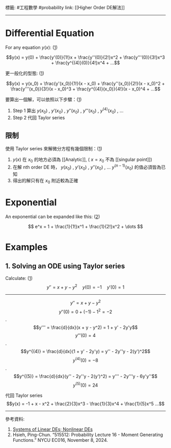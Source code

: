 標籤: #工程數學 #probability 
link: [[Higher Order DE解法]]

---

# Differential Equation

For any equation $y(x)$: (<u>1</u>)

$$y(x) = 
y(0) + 
\frac{y'(0)}{1!}x + 
\frac{y''(0)}{2!}x^2 +
\frac{y'''(0)}{3!}x^3 +
\frac{y^{(4)}(0)}{4!}x^4 + ...$$

更一般化的型態: (<u>1</u>)

$$y(x) = 
y(x_0) +
\frac{y'(x_0)}{1!}(x - x_0) +
\frac{y''(x_0)}{2!}(x - x_0)^2 +
\frac{y'''(x_0)}{3!}(x - x_0)^3 +
\frac{y^{(4)}(x_0)}{4!}(x - x_0)^4 + ...$$

要算出一個解，可以依照以下步驟：(<u>1</u>)

1. Step 1 算出 $y(x_0)$ , $y'(x_0)$ , $y''(x_0)$ , $y'''(x_0)$ , $y^{(4)}(x_0)$ , ...
2. Step 2 代回 Taylor series

## 限制

使用 Taylor series 來解微分方程有幾個限制：(<u>1</u>)

1. $y(x)$ 在 $x_0$ 的地方必須為 [[Analytic]], ( $x = x_0$ 不為 [[singular point]])
2. 在解 nth order DE 時， $y(x_0)$ , $y'(x_0)$ , $y''(x_0)$ , ... $y^{(n - 1)}(x_0)$ 的值必須皆為已知
3. 得出的解只有在 $x_0$ 附近較為正確

# Exponential

An exponential can be expanded like this: (<u>2</u>)

$$
e^x = 1 + \frac{1}{1!}x^1 + \frac{1}{2!}x^2 + \dots
$$

# Examples

## 1. Solving an ODE using Taylor series

Calculate: (<u>1</u>)
$$y'' = x + y - y^2 \quad y(0) = -1 \quad y'(0) = 1 $$

---

$$y'' = x + y - y^2$$
$$y''(0) = 0 + (-1) - 1^2 = -2$$
.
$$y''' = \frac{d}{dx}(x + y - y^2)
       = 1 + y' - 2y'y$$
$$y'''(0) = 4$$
.
$$y^{(4)} = \frac{d}{dx}(1 + y' - 2y'y)
          = y'' - 2y''y - 2(y')^2$$
$$y^{(4)}(0) = -8$$
.
$$y^{(5)} = \frac{d}{dx}(y'' - 2y''y - 2(y')^2)
          = y''' - 2y'''y - 6y'y''$$
$$y^{(5)}(0) = 24$$

代回 Taylor series
$$y(x) = -1 + x - x^2 + \frac{2}{3}x^3 - \frac{1}{3}x^4 + \frac{1}{5}x^5 ...$$

---

參考資料:

1. [Systems of Linear DEs; Nonlinear DEs](https://youtu.be/4g4Jft-3LCU)
2. Hsieh, Ping-Chun. “515512: Probability Lecture 16 - Moment Generating Functions.” NYCU EC016, November 8, 2024.